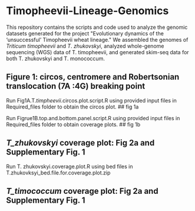 # Timopheevii-Lineage-Genomics
This repository contains the scripts and code used to analyze the genomic datasets generated for the project "Evolutionary dynamics of the ‘unsuccessful’ Timopheevii wheat lineage."
We assembled the genomes of _Triticum_ _timopheevii_ and _T_. _zhukovskyi_, analyzed whole-genome sequencing (WGS) data of T. timopheevii, and generated skim-seq data for both T. zhukovskyi and T. monococcum.

## Figure 1: circos, centromere and Robertsonian translocation (7A :4G) breaking point
Run Fig1A.T._timpheevii_.circos.plot.script.R using provided input files in Required_files folder to obtain the circos plot. ## fig 1a

Run Figrue1B.top.and.bottom.panel.script.R using provided input files in Required_files folder to obtain coverage plots. ## fig 1b

## _T_zhukovskyi_ coverage plot: Fig 2a and Supplementary Fig. 1 
Run T. zhukovskyi.coverage.plot.R using bed files in T.zhukovksyi_bed.file.for.coverage.plot.zip

## _T_timococcum_ coverage plot: Fig 2a and Supplementary Fig. 1 
